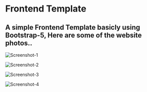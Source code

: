# Frontend Template

## A simple Frontend Template basicly using **Bootstrap-5**, Here are some of the website photos..

![Screenshot-1](https://github.com/zakareaaljundi/FrontendTemplate/assets/103189160/757ddf48-2364-4ee9-8b0e-96204688157b)

![Screenshot-2](https://github.com/zakareaaljundi/FrontendTemplate/assets/103189160/8fd620f4-8ac4-43b8-a84c-24f3555a92d7)

![Screenshot-3](https://github.com/zakareaaljundi/FrontendTemplate/assets/103189160/4412c264-a382-49fe-9469-c6125883acac)

![Screenshot-4](https://github.com/zakareaaljundi/FrontendTemplate/assets/103189160/43a86e01-1256-43a0-a0cf-c7dea4d4cdfa)
